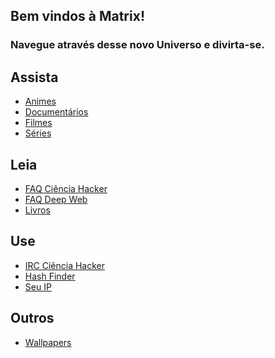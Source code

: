 ## Bem vindos à Matrix!
### Navegue através desse novo Universo e divirta-se.

## Assista 

* [Animes](arquivos/animes.md)
* [Documentários]()
* [Filmes]()
* [Séries]()

## Leia 

* [FAQ Ciência Hacker]()
* [FAQ Deep Web]()
* [Livros]()

## Use 

* [IRC Ciência Hacker]()
* [Hash Finder]()
* [Seu IP]()

## Outros  

* [Wallpapers]()

